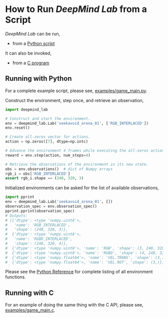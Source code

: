 # How to Run *DeepMind Lab* from a Script

*DeepMind Lab* can be run,

 * from a [Python script](#running-with-python)

It can also be invoked,

* from a [C program](#running-with-c)


## Running with Python




For a complete example script, please see,
[examples/game_main.py](../../examples/game_main.py).

Construct the environment, step once, and retrieve an observation,

```python
import deepmind_lab

# Construct and start the environment.
env = deepmind_lab.Lab('seekavoid_arena_01', ['RGB_INTERLACED'])
env.reset()

# Create all-zeros vector for actions.
action = np.zeros([7], dtype=np.intc)

# Advance the environment 4 frames while executing the all-zeros action.
reward = env.step(action, num_steps=4)

# Retrieve the observations of the environment in its new state.
obs = env.observations()  # dict of Numpy arrays
rgb_i = obs['RGB_INTERLACED']
assert rgb_i.shape == (240, 320, 3)
```

Initialized environments can be asked for the list of available observations,

```python
import pprint
env = deepmind_lab.Lab('seekavoid_arena_01', [])
observation_spec = env.observation_spec()
pprint.pprint(observation_spec)
# Outputs:
# [{'dtype': <type 'numpy.uint8'>,
#   'name': 'RGB_INTERLACED',
#   'shape': (240, 320, 3)},
#  {'dtype': <type 'numpy.uint8'>,
#   'name': 'RGBD_INTERLACED',
#   'shape': (240, 320, 4)},
#  {'dtype': <type 'numpy.uint8'>, 'name': 'RGB', 'shape': (3, 240, 320)},
#  {'dtype': <type 'numpy.uint8'>, 'name': 'RGBD', 'shape': (4, 240, 320)},
#  {'dtype': <type 'numpy.float64'>, 'name': 'VEL.TRANS', 'shape': (3,)},
#  {'dtype': <type 'numpy.float64'>, 'name': 'VEL.ROT', 'shape': (3,)}]
```

Please see the
[Python Reference](/docs/users/python_api.md)
for complete listing of all environment functions.


## Running with C

For an example of doing the same thing with the C API, please see,
[examples/game_main.c](../../examples/game_main.c).
